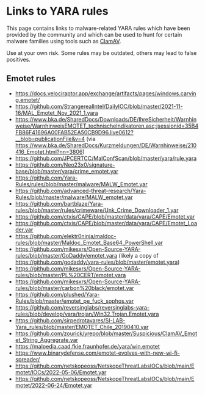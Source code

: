 # Links to YARA rules

This page contains links to malware-related YARA rules which have been provided by the community and which can be used to hunt for certain malware families using tools such as [ClamAV](https://docs.clamav.net/manual/Signatures/YaraRules.html).

Use at your own risk. Some rules may be outdated, others may lead to false positives.

## Emotet rules

- https://docs.velociraptor.app/exchange/artifacts/pages/windows.carving.emotet/
- https://github.com/StrangerealIntel/DailyIOC/blob/master/2021-11-16/MAL_Emotet_Nov_2021_1.yara
-  https://www.bka.de/SharedDocs/Downloads/DE/IhreSicherheit/Warnhinweise/WarnhinweisEMOTET_technischeIndikatoren.asc;jsessionid=35B4FB86F41696A00FAB52EA50CB9D96.live0612?__blob=publicationFile&v=4 (via https://www.bka.de/SharedDocs/Kurzmeldungen/DE/Warnhinweise/210416_Emotet.html?nn=3806)
- https://github.com/JPCERTCC/MalConfScan/blob/master/yara/rule.yara
- https://github.com/Neo23x0/signature-base/blob/master/yara/crime_emotet.yar
- https://github.com/Yara-Rules/rules/blob/master/malware/MALW_Emotet.yar
- https://github.com/advanced-threat-research/Yara-Rules/blob/master/malware/MALW_emotet.yar
- https://github.com/bartblaze/Yara-rules/blob/master/rules/crimeware/Unk_Crime_Downloader_1.yar
- https://github.com/ctxis/CAPE/blob/master/data/yara/CAPE/Emotet.yar
- https://github.com/ctxis/CAPE/blob/master/data/yara/CAPE/Emotet_Loader.yar
- https://github.com/elektr0ninja/maldoc-rules/blob/master/Maldoc_Emotet_Base64_PowerShell.yar
- https://github.com/mikesxrs/Open-Source-YARA-rules/blob/master/GoDaddy/emotet.yara (likely a copy of https://github.com/godaddy/yara-rules/blob/master/emotet.yara)
- https://github.com/mikesxrs/Open-Source-YARA-rules/blob/master/PL%20CERT/emotet.yara
- https://github.com/mikesxrs/Open-Source-YARA-rules/blob/master/carbon%20black/emotet.yar
- https://github.com/plushed/Yara-Rules/blob/master/emotet_pe_fuck_sophos.yar
- https://github.com/reversinglabs/reversinglabs-yara-rules/blob/develop/yara/trojan/Win32.Trojan.Emotet.yara
- https://github.com/sirpedrotavares/SI-LAB-Yara_rules/blob/master/EMOTET_Chile_20190410.yar
- https://github.com/zourick/yrepo/blob/master/Suspicious/ClamAV_Emotet_String_Aggregrate.yar
- https://malpedia.caad.fkie.fraunhofer.de/yara/win.emotet
- https://www.binarydefense.com/emotet-evolves-with-new-wi-fi-spreader/
- https://github.com/netskopeoss/NetskopeThreatLabsIOCs/blob/main/Emotet/IOCs/2022-05-06/Emotet.yar
- https://github.com/netskopeoss/NetskopeThreatLabsIOCs/blob/main/Emotet/2022-06-24/Emotet.yar
